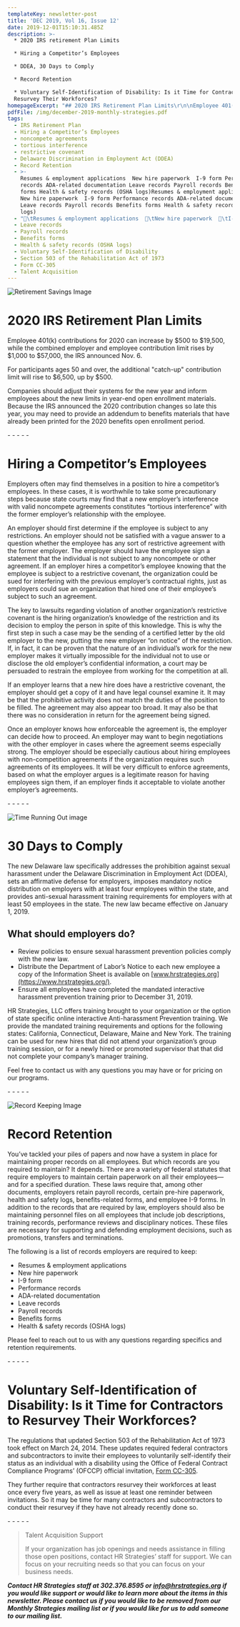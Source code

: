 ```yaml
---
templateKey: newsletter-post
title: 'DEC 2019, Vol 16, Issue 12'
date: 2019-12-01T15:10:31.485Z
description: >-
  * 2020 IRS retirement Plan Limits

  * Hiring a Competitor’s Employees

  * DDEA, 30 Days to Comply

  * Record Retention 

  * Voluntary Self-Identification of Disability: Is it Time for Contractors to
  Resurvey Their Workforces?
homepageExcerpt: "## 2020 IRS Retirement Plan Limits\r\n\nEmployee 401(k) contributions for 2020 can increase by $500 to $19,500, while the combined employer and employee contribution limit rises by $1,000 to $57,000, the IRS announced Nov. 6."
pdfFile: /img/december-2019-monthly-strategies.pdf
tags:
  - IRS Retirement Plan
  - Hiring a Competitor’s Employees
  - noncompete agreements
  - tortious interference
  - restrictive covenant
  - Delaware Discrimination in Employment Act (DDEA)
  - Record Retention
  - >-
    Resumes & employment applications  New hire paperwork  I-9 form Performance
    records ADA-related documentation Leave records Payroll records Benefits
    forms Health & safety records (OSHA logs)Resumes & employment applications 
    New hire paperwork  I-9 form Performance records ADA-related documentation
    Leave records Payroll records Benefits forms Health & safety records (OSHA
    logs)
  - "\tResumes & employment applications  \tNew hire paperwork  \tI-9 form \tPerformance records \tADA-related documentation"
  - Leave records
  - Payroll records
  - Benefits forms
  - Health & safety records (OSHA logs)
  - Voluntary Self-Identification of Disability
  - Section 503 of the Rehabilitation Act of 1973
  - Form CC-305
  - Talent Acquisition
---
```

![Retirement Savings Image](/img/retirement-savings.jpg "Retirement Savings Image courtesy of Google Image")

# 2020 IRS Retirement Plan Limits

Employee 401(k) contributions for 2020 can increase by $500 to $19,500, while the combined employer and employee contribution limit rises by $1,000 to $57,000, the IRS announced Nov. 6.

For participants ages 50 and over, the additional "catch-up" contribution limit will rise to $6,500, up by $500.

Companies should adjust their systems for the new year and inform employees about the new limits in year-end open enrollment materials. Because the IRS announced the 2020 contribution changes so late this year, you may need to provide an addendum to benefits materials that have already been printed for the 2020 benefits open enrollment period.

\- - - - -

# Hiring a Competitor’s Employees

Employers often may find themselves in a position to hire a competitor’s employees.  In these cases, it is worthwhile to take some precautionary steps because state courts may find that a new employer’s interference with valid noncompete agreements constitutes “tortious interference” with the former employer’s relationship with the employee.

An employer should first determine if the employee is subject to any restrictions.  An employer should not be satisfied with a vague answer to a question whether the employee has any sort of restrictive agreement with the former employer.  The employer should have the employee sign a statement that the individual is not subject to any noncompete or other agreement.  If an employer hires a competitor’s employee knowing that the employee is subject to a restrictive covenant, the organization could be sued for interfering with the previous employer’s contractual rights, just as employers could sue an organization that hired one of their employee’s subject to such an agreement.

The key to lawsuits regarding violation of another organization’s restrictive covenant is the hiring organization’s knowledge of the restriction and its decision to employ the person in spite of this knowledge.  This is why the first step in such a case may be the sending of a certified letter by the old employer to the new, putting the new employer “on notice” of the restriction.  If, in fact, it can be proven that the nature of an individual’s work for the new employer makes it virtually impossible for the individual not to use or disclose the old employer’s confidential information, a court may be persuaded to restrain the employee from working for the competition at all.

If an employer learns that a new hire does have a restrictive covenant, the employer should get a copy of it and have legal counsel examine it.  It may be that the prohibitive activity does not match the duties of the position to be filled.  The agreement may also appear too broad.  It may also be that there was no consideration in return for the agreement being signed.

Once an employer knows how enforceable the agreement is, the employer can decide how to proceed.  An employer may want to begin negotiations with the other employer in cases where the agreement seems especially strong.  The employer should be especially cautious about hiring employees with non-competition agreements if the organization requires such agreements of its employees.  It will be very difficult to enforce agreements, based on what the employer argues is a legitimate reason for having employees sign them, if an employer finds it acceptable to violate another employer’s agreements.

\- - - - -

![Time Running Out image](/img/time-running-out.jpg "Time Running Out image")

# 30 Days to Comply

The new Delaware law specifically addresses the prohibition against sexual harassment under the Delaware Discrimination in Employment Act (DDEA), sets an affirmative defense for employers, imposes mandatory notice distribution on employers with at least four employees within the state, and provides anti-sexual harassment training requirements for employers with at least 50 employees in the state.  The new law became effective on January 1, 2019.

## What should employers do?  

* Review policies to ensure sexual harassment prevention policies comply with the new law. 
* Distribute the Department of Labor’s Notice to each new employee a copy of the Information Sheet is available on [www.hrstrategies.org](https://www.hrstrategies.org/). 
* Ensure all employees have completed the mandated interactive harassment prevention training prior to December 31, 2019.

HR Strategies, LLC offers training brought to your organization or the option of state specific online interactive Anti-harassment Prevention training.  We provide the mandated training requirements and options for the following states:  California, Connecticut, Delaware, Maine and New York.  The training can be used for new hires that did not attend your organization’s group training session, or for a newly hired or promoted supervisor that that did not complete your company’s manager training.  

Feel free to contact us with any questions you may have or for pricing on our programs.

\- - - - -

![Record Keeping Image](/img/record-keeoing.png "Record Keeping Image courtesy of Google Image")

# Record Retention 

You’ve tackled your piles of papers and now have a system in place for maintaining proper records on all employees. But which records are you required to maintain?  It depends. There are a variety of federal statutes that require employers to maintain certain paperwork on all their employees—and for a specified duration. These laws require that, among other documents, employers retain payroll records, certain pre-hire paperwork, health and safety logs, benefits-related forms, and employee I-9 forms. In addition to the records that are required by law, employers should also be maintaining personnel files on all employees that include job descriptions, training records, performance reviews and disciplinary notices. These files are necessary for supporting and defending employment decisions, such as promotions, transfers and terminations. 

The following is a list of records employers are required to keep: 

* Resumes & employment applications 
* New hire paperwork 
* I-9 form
* Performance records
* ADA-related documentation
* Leave records
* Payroll records
* Benefits forms
* Health & safety records (OSHA logs)

Please feel to reach out to us with any questions regarding specifics and retention requirements.

\- - - - -

# Voluntary Self-Identification of Disability: Is it Time for Contractors to Resurvey Their Workforces?

The regulations that updated Section 503 of the Rehabilitation Act of 1973 took effect on March 24, 2014. These updates required federal contractors and subcontractors to invite their employees to voluntarily self-identify their status as an individual with a disability using the Office of Federal Contract Compliance Programs’ (OFCCP) official invitation, [Form CC-305](https://www.dol.gov/ofccp/regs/compliance/sec503/Self_ID_Forms/SelfIDForms.htm). 

They further require that contractors resurvey their workforces at least once every five years, as well as issue at least one reminder between invitations. So it may be time for many contractors and subcontractors to conduct their resurvey if they have not already recently done so.

\- - - - -

> Talent Acquisition Support
>
> If your organization has job openings and needs assistance in filling those open positions, contact HR Strategies’ staff for support.  We can focus on your recruiting needs so that you can focus on your business needs.

**_Contact HR Strategies staff at 302.376.8595 or info@hrstrategies.org if you would like support or would like to learn more about the items in this newsletter. Please contact us if you would like to be removed from our Monthly Strategies mailing list or if you would like for us to add someone to our mailing list._**

